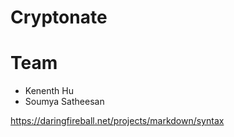 # Cryptonate

# Team 
* Kenenth Hu
* Soumya Satheesan




https://daringfireball.net/projects/markdown/syntax
